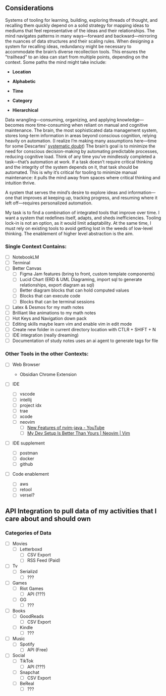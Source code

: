 
## Considerations
Systems of tooling for learning, building, exploring threads of thought, and recalling them quickly depend on a solid strategy for mapping ideas to mediums that feel representative of the ideas and their relationships. The mind navigates patterns in many ways—forward and backward—mirroring the nuances of data structures and their scaling rules. When designing a system for recalling ideas, redundancy might be necessary to accommodate the brain’s diverse recollection tools. This ensures the "trailhead" to an idea can start from multiple points, depending on the context. Some paths the mind might take include:

- **Location**
    
- **Alphabetic**
    
- **Time**
    
- **Category**
    
- **Hierarchical**
    

Data wrangling—consuming, organizing, and applying knowledge—becomes more time-consuming when reliant on manual and cognitive maintenance. The brain, the most sophisticated data management system, stores long-term information in areas beyond conscious cognition, relying heavily on automation. (I realize I’m making many assumptions here—time for some Descartes' [systematic doubt](https://en.wikipedia.org/wiki/Cartesian_doubt#:~:text=Cartesian%20doubt%20is%20a%20systematic,the%20possibility%20of%20certain%20knowledge.)) The brain’s goal is to minimize the need for conscious decision-making by automating predictable processes, reducing cognitive load. Think of any time you’ve mindlessly completed a task—that’s automation at work. If a task doesn’t require critical thinking and the integrity of the system depends on it, that task should be automated. This is why it’s critical for tooling to minimize manual maintenance: it pulls the mind away from spaces where critical thinking and intuition thrive.

A system that serves the mind’s desire to explore ideas and information—one that improves at keeping up, tracking progress, and resuming where it left off—requires personalized automation.

My task is to find a combination of integrated tools that improve over time. I want a system that redefines itself, adapts, and sheds inefficiencies. Tooling lock-in is not an option, as it would limit adaptability. At the same time, I must rely on existing tools to avoid getting lost in the weeds of low-level thinking. The enablement of higher level abstraction is the aim.

### Single Context Contains:

- [ ] NotebookLM
- [ ] Terminal
- [ ] Better Canvas
	- [ ] Figma Jam features (bring to front, custom template components)
	- [ ] Lucid Chart (ERD & UML Diagraming, import sql to generate relationships, export diagram as sql)
	- [ ] Better diagram blocks that can hold computed values
	- [ ] Blocks that can execute code
	- [ ] Blocks that can be terminal sessions
- [ ] Latex & Desmos for my math notes
- [ ] Brilliant like animations to my math notes
- [ ] Hot Keys and Navigation down pack
- [ ] Editing skills maybe learn vim and enable vim in edit mode
- [ ] Create new folder in current directory location with CTLR + SHIFT + N
- [ ] IDE integration (really dreaming)
- [ ] Documentation of study notes uses an ai agent to generate tags for file

### Other Tools in the other Contexts:

- [  ] Web Browser
	- Obsidian Chrome Extension

- [ ] IDE
	- [ ] vscode
	- [ ] intellij
	- [ ] project idx
	- [ ] trae
	- [ ] xcode
	- [ ] neovim
		- [ ] [New Features of nvim-java - YouTube](https://www.youtube.com/watch?v=REzpmAeAyhQ)
		- [ ] [My Dev Setup Is Better Than Yours | Neovim | Vim](https://frontendmasters.com/courses/developer-productivity-v2/?utm_source=youtube&utm_medium=course_link&utm_campaign=developer-productivity-v2)
- [ ] IDE supplement
	- [ ] postman
	- [ ] docker
	- [ ] github
- [ ] Code enablement
	- [ ] aws
	- [ ] retool
	- [ ] versel?

## API Integration to pull data of my activities that I care about and should own

###  Categories of Data
- [ ] Movies
	- [ ] Letterboxd
		- [ ] CSV Export
		- [ ] RSS Feed (Paid)
- [ ] Tv
	- [ ] Serializd
		- [ ] ???
- [ ] Games
	- [ ] Riot Games
		- [ ] API (???)
	- [ ] GG
		- [ ] ???
- [ ] Books
	- [ ] GoodReads
		- [ ] CSV Export
	- [ ] Kindle
		- [ ] ???
- [ ] Music
	- [ ] Spotify
		- [ ] API (Free)
- [ ] Social
	- [ ] TikTok
		- [ ] API (???)
	- [ ] Snapchat
		- [ ] CSV Export
	- [ ] BeReal
		- [ ] ???